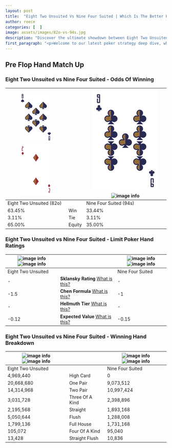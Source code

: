```yaml
---
layout: post
title:  "Eight Two Unsuited Vs Nine Four Suited | Which Is The Better Hand In Poker? A Complete Guide"
author: reece
categories: [  ]
image: assets/images/82o-vs-94s.jpg
description: "Discover the ultimate showdown between Eight Two Unsuited and Nine Four Suited in poker! Uncover the odds, strategies, and scenarios where one hand triumphs over the other. Get ready to up your poker game with this thrilling analysis."
first_paragraph: "<p>Welcome to our latest poker strategy deep dive, where we're pitting two distinct hands against each other in a high-stakes showdown: Eight Two Unsuited vs Nine Four Suited.</p><p>In the dynamic world of poker, every decision counts, and knowing which hand holds the upper hand is key to your success at the table.</p><p>In this article, we'll dissect these two hands, explore the scenarios where one dominates the other, and equip you with the knowledge to make strategic choices that can tip the odds in your favor.</p><p>Get ready to unravel the intriguing dynamics of these poker hands and elevate your game to new heights.</p>"
---
```




[comment]: # (sp0)

## Pre Flop Hand Match Up

<div class="table hand-ratings" markdown="1"> 



### Eight Two Unsuited vs Nine Four Suited - Odds Of Winning


    
| ![image info](assets/images/hand1/8.png) ![image info](assets/images/hand1/2o.png) |  | ![image info](assets/images/hand2/9.png) ![image info](assets/images/hand2/4s.png) |
| -------- | -------- | -------- |
| Eight Two Unsuited (82o) |  | Nine Four Suited (94s) |
| 63.45% | Win | 33.44% |
| 3.11% | Tie | 3.11% |
| 65.00% | Equity | 35.00% |




[comment]: # (sp1)



### Eight Two Unsuited vs Nine Four Suited - Limit Poker Hand Ratings


    
| ![image info](https://www.riverpairs.com/assets/images/hand1/8.png) ![image info](https://www.riverpairs.com/assets/images/hand1/2o.png) |  | ![image info](https://www.riverpairs.com/assets/images/hand2/9.png) ![image info](https://www.riverpairs.com/assets/images/hand2/4s.png) |
| -------- | -------- | -------- |
| Eight Two Unsuited |  | Nine Four Suited |
| - | **Sklansky Rating** [What is this?](/sklansky-rating-explained) | - |
| -1.5 | **Chen Formula** [What is this?](/chen-formula-explained) | -1 |
| - | **Hellmuth Tier** [What is this?](/Hellmuth-tier-explained) | - |
| -0.12 | **Expected Value** [What is this?](/expected-value-explained) | -0.15 |




[comment]: # (sp2)



### Eight Two Unsuited vs Nine Four Suited - Winning Hand Breakdown


    
| ![image info](https://www.riverpairs.com/assets/images/hand1/8.png) ![image info](https://www.riverpairs.com/assets/images/hand1/2o.png) |  | ![image info](https://www.riverpairs.com/assets/images/hand2/9.png) ![image info](https://www.riverpairs.com/assets/images/hand2/4s.png) |
| -------- | -------- | -------- |
| Eight Two Unsuited |  | Nine Four Suited |
| 4,969,440 | High Card | 0 |
| 20,668,680 | One Pair | 9,073,512 |
| 14,314,968 | Two Pair | 10,997,424 |
| 3,031,728 | Three Of A Kind | 2,398,896 |
| 2,195,568 | Straight | 1,893,168 |
| 5,050,644 | Flush | 1,288,008 |
| 1,799,136 | Full House | 1,731,168 |
| 105,072 | Four Of A Kind | 95,040 |
| 13,428 | Straight Flush | 10,836 |




[comment]: # (sp3)



</div>

[comment]: # (sp4)



[comment]: # (sp5)

